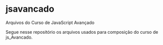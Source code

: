 # jsavancado
Arquivos do Curso de JavaScript Avançado

Segue nesse repositório os arquivos usados para composição do curso de js_Avancado.
